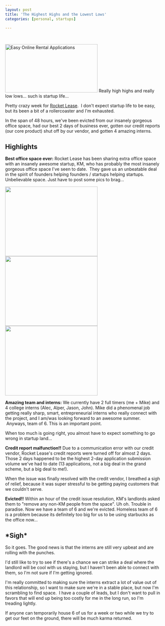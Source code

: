 ```yaml
---
layout: post
title: 'The Highest Highs and the Lowest Lows'
categories: [personal, startups]

---
```


&nbsp;

<a href="http://www.rocketlease.com"><img class="size-medium wp-image-37" title="Easy Online Rental Applications" src="http://ezliu.com/wp-content/uploads/2012/05/rl2-300x156.png" alt="Easy Online Rental Applications" width="300" height="156" /></a>
Really high highs and really low lows... such is startup life...

Pretty crazy week for <a href="http://www.rocketlease.com">Rocket Lease</a>.  I don't expect startup life to be easy, but its been a bit of a rollercoaster and I'm exhausted.

In the span of 48 hours, we've been evicted from our insanely gorgeous office space, had our best 2 days of business ever, gotten our credit reports (our core product) shut off by our vendor, and gotten 4 amazing interns.
<h2>Highlights</h2>
<strong>Best office space ever:</strong> Rocket Lease has been sharing extra office space with an insanely awesome startup, KM, who has probably the most insanely gorgeous office space I've seen to date.  They gave us an unbeatable deal in the spirit of founders helping founders / startups helping startups. Unbelievable space. Just have to post some pics to brag...

<a href="http://ezliu.com/wp-content/uploads/2012/06/2012-06-12-11.17.31.jpg"><img class="aligncenter size-medium wp-image-224" title="2012-06-12 11.17.31" src="http://ezliu.com/wp-content/uploads/2012/06/2012-06-12-11.17.31-300x225.jpg" alt="" width="300" height="225" /></a><a href="http://ezliu.com/wp-content/uploads/2012/06/2012-06-12-11.17.57.jpg"><img class="aligncenter size-medium wp-image-225" title="2012-06-12 11.17.57" src="http://ezliu.com/wp-content/uploads/2012/06/2012-06-12-11.17.57-300x225.jpg" alt="" width="300" height="225" /></a><a href="http://ezliu.com/wp-content/uploads/2012/06/2012-06-12-11.18.26.jpg"><img class="aligncenter size-medium wp-image-226" title="2012-06-12 11.18.26" src="http://ezliu.com/wp-content/uploads/2012/06/2012-06-12-11.18.26-300x225.jpg" alt="" width="300" height="225" /></a>

<strong>Amazing team and interns:</strong> We currently have 2 full timers (me + Mike) and 4 college interns (Alec, Alper, Jason, John). Mike did a phenomenal job getting really sharp, smart, entrepreneurial interns who really connect with the project, and I am/was looking forward to an awesome summer.  Anyways, team of 6. This is an important point.

When too much is going right, you almost have to expect something to go wrong in startup land...

<strong>Credit report malfunction!!</strong> Due to a communication error with our credit vendor, Rocket Lease's credit reports were turned off for almost 2 days. Those 2 days happened to be the highest 2-day application submission volume we've had to date (13 applications, not a big deal in the grand scheme, but a big deal to me!).

When the issue was finally resolved with the credit vendor, I breathed a sigh of relief, because it was super stressful to be getting paying customers that we couldn't serve.

<strong>Evicted!!</strong> Within an hour of the credit issue resolution, KM's landlords asked them to "remove any non-KM people from the space". Uh oh. Trouble in paradise. Now we have a team of 6 and we're evicted. Homeless team of 6 is a problem because its definitely too big for us to be using starbucks as the office now...
<h2>*Sigh*</h2>
So it goes. The good news is that the interns are still very upbeat and are rolling with the punches.

I'd still like to try to see if there's a chance we can strike a deal where the landlord will be cool with us staying, but I haven't been able to connect with them, so I'm not sure if I'm getting ignored.

I'm really committed to making sure the interns extract a lot of value out of this relationship, so I want to make sure we're in a stable place, but now I'm scrambling to find space.  I have a couple of leads, but I don't want to pull in favors that will end up being too costly for me in the long run, so I'm treading lightly.

If anyone can temporarily house 6 of us for a week or two while we try to get our feet on the ground, there will be much karma returned.
